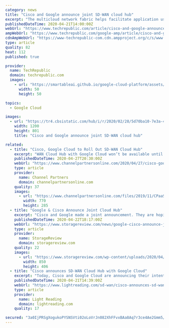 ```yaml
---
category: news
title: "Cisco and Google announce joint SD-WAN cloud hub"
excerpt: "The multicloud network fabric helps facilitate application use across the enterprise and improve customer experience. Cisco and Google announced on Tuesday the release of its industry-first SD-WAN cloud hub. The application-focused multicloud networking fabric will guarantee applications and networks have shared service-level agreement settings ..."
publishedDateTime: 2020-04-21T14:00:00Z
webUrl: "https://www.techrepublic.com/article/cisco-and-google-announce-joint-sd-wan-cloud-hub/"
ampWebUrl: "https://www.techrepublic.com/google-amp/article/cisco-and-google-announce-joint-sd-wan-cloud-hub/"
cdnAmpWebUrl: "https://www-techrepublic-com.cdn.ampproject.org/c/s/www.techrepublic.com/google-amp/article/cisco-and-google-announce-joint-sd-wan-cloud-hub/"
type: article
quality: 82
heat: 112
published: true

provider:
  name: TechRepublic
  domain: techrepublic.com
  images:
    - url: "https://smartableai.github.io/google-cloud-platform/assets/images/organizations/techrepublic.com-50x50.jpg"
      width: 50
      height: 50

topics:
  - Google Cloud

images:
  - url: "https://tr4.cbsistatic.com/hub/i/r/2020/02/28/5d70ba10-7e3a-4376-be18-e1ab8a6a6fab/resize/1200x/e0fad44feb704990a94da5b15f28c698/istock-1140300211.jpg"
    width: 1200
    height: 801
    title: "Cisco and Google announce joint SD-WAN cloud hub"

related:
  - title: "Cisco, Google Cloud to Roll Out SD-WAN Cloud Hub"
    excerpt: "WAN Cloud Hub with Google Cloud won’t be available until next year. But there is good news for channel partners, who will play a key role in distribution and deployment. They can launch and support customers’ coronavirus-fueled SD-WAN and cloud deployments now with the capability in mind."
    publishedDateTime: 2020-04-27T20:30:00Z
    webUrl: "https://www.channelpartnersonline.com/2020/04/27/cisco-google-cloud-to-roll-out-sd-wan-cloud-hub/"
    type: article
    provider:
      name: Channel Partners
      domain: channelpartnersonline.com
    quality: 37
    images:
      - url: "https://www.channelpartnersonline.com/files/2019/11/CPaaS-770x285.jpg"
        width: 770
        height: 285
  - title: "Google & Cisco Announce Joint Cloud Hub"
    excerpt: "Cisco and Google made a joint announcement. They are hoping to release a turnkey networking solution that currently has the very long name of: Cisco SD-WAN (Software Defined-Wide Area Network) Cloud Hub with Google Cloud. Google is hopeful they’ll be able to release it sometime in the first half of 2021. With a target date that vague ..."
    publishedDateTime: 2020-04-22T18:17:00Z
    webUrl: "https://www.storagereview.com/news/google-cisco-announce-joint-cloud-hub"
    type: article
    provider:
      name: StorageReview
      domain: storagereview.com
    quality: 22
    images:
      - url: "https://www.storagereview.com/wp-content/uploads/2020/04/StorageReview-GCP_Cisco_WAN_850px.png"
        width: 850
        height: 406
  - title: "Cisco announces SD-WAN Cloud Hub with Google Cloud"
    excerpt: "Today, Cisco and Google Cloud are announcing their intent to develop the industry’s first application-centric multi-cloud networking fabric. This automated solution will ensure that applications and enterprise networks will be able to share service-level agreement settings, security policy, and compliance data, to provide predictable ..."
    publishedDateTime: 2020-04-21T14:39:00Z
    webUrl: "https://www.lightreading.com/sd-wan/cisco-announces-sd-wan-cloud-hub-with-google-cloud/d/d-id/759039"
    type: article
    provider:
      name: Light Reading
      domain: lightreading.com
    quality: 17

secured: "3a0IjPRSgXogukoPYSNSVti02oLoVrJn082XhFFvxBAa8Aq7r3ce4Ae2Gmm5/381+LOvGBR18ySKGyc2Qf/jX+hEwgXZBnQiCYebzmfpnYRjgEUQr7UUVgNAjo54XxkdBnWgEgZrs+rqLuuiGxcvVkKc49QOGzXOFjxadA2jQfhxrU3aq2bvaPsWw29b8/jQGWcTq5CEw/d+mukEwfEky35gdZAh4bZyYYar/kb2kXkk/EFbs2QitZ6YM0YsjVWYJCnl73nIbyDe+V8Dc8tuK9IYdatmoEFxuXDfwSo83LI9gUR3hN2steiPDWdqMH2FDCtzvHbDLioQYmttPWZ8xI2EK4vyeXDeumnXaC02M/1ygyXiJIeQmELr11tedH+pCH+zrbeW03aYut8PBRmds2AXsTaBr7b2Z9W+IVz2kBrGQtG8CWqg71HM3xTXhF3HCC11+OLu/kp+r0jcFFt3E2jwys3pUL4OMcvAlk/k2hs=;w7s0j/ZeWnRRl5WGWxeQew=="
---
```


